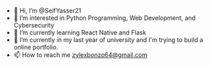 - 👋 Hi, I’m @SeifYasser21
- 👀 I’m interested in Python Programming, Web Development, and Cybersecurity
- 🌱 I’m currently learning React Native and Flask
- 💞️ I’m currently in my last year of university and I'm trying to build a online portfolio.
- 📫 How to reach me zylexbonzo64@gmail.com 

<!---
SeifYasser21/SeifYasser21 is a ✨ special ✨ repository because its `README.md` (this file) appears on your GitHub profile.
You can click the Preview link to take a look at your changes.
--->
